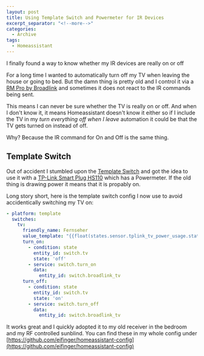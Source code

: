 ```yaml
---
layout: post
title: Using Template Switch and Powermeter for IR Devices
excerpt_separator: "<!--more-->"
categories: 
  - Archive
tags:
  - Homeassistant
---
```

I finally found a way to know whether my IR devices are really on or off
<!--more-->

For a long time I wanted to automatically turn off my TV when leaving the house or going to bed.
But the damn thing is pretty old and I control it via a [RM Pro by Broadlink](https://amzn.to/2yKO5OO) and sometimes it
does not react to the IR commands being sent.

This means I can never be sure whether the TV is really on or off. And when I don't know it, it means Homeassistant
doesn't know it either so if I include the TV in my *turn everything off when I leave* automation it could be that the
TV gets turned on instead of off.

Why? Because the IR command for On and Off is the same thing.

## Template Switch

Out of accident I stumbled upon the [Template Switch](https://www.home-assistant.io/components/switch.template/) and got
the idea to use it with a [TP-Link Smart Plug HS110](https://amzn.to/2wPNJ7F) which has a Powermeter. If the old thing
is drawing power it means that it is propably on.

Long story short, here is the template switch config I now use to avoid accidentically switching my TV on:

```yaml
- platform: template
  switches:
    tv:
      friendly_name: Fernseher
      value_template: "{{float(states.sensor.tplink_tv_power_usage.state) > 10}}"
      turn_on:
        - condition: state
          entity_id: switch.tv
          state: 'off'
        - service: switch.turn_on
          data:
            entity_id: switch.broadlink_tv
      turn_off:
        - condition: state
          entity_id: switch.tv
          state: 'on'
        - service: switch.turn_off
          data:
            entity_id: switch.broadlink_tv
```

It works great and I quickly adopted it to my old receiver in the bedroom and my RF controlled sunblind.
You can find these in my whole config under [https://github.com/eifinger/homeassistant-config](https://github.com/eifinger/homeassistant-config)